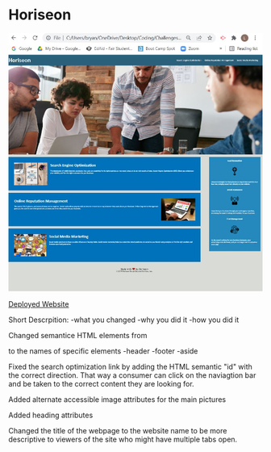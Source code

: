 # Horiseon

![Website Screenshot](./assets/images/HoriseonWebpage.jpg)

[Deployed Website](https://renbryant.github.io/Horiseon/)

Short Descrpition:
    -what you changed
    -why you did it
    -how you did it

Changed semantice HTML elements from <div> to the names of specific elements
    -header
    -footer
    -aside

Fixed the search optimization link by adding the HTML semantic "id" with the correct direction. That way a consumer can click on the naviagtion bar and be taken to the correct content they are looking for.

Added alternate accessible image attributes for the main pictures

Added heading attributes

Changed the title of the webpage to the website name to be more descriptive to viewers of the site who might have multiple tabs open.
